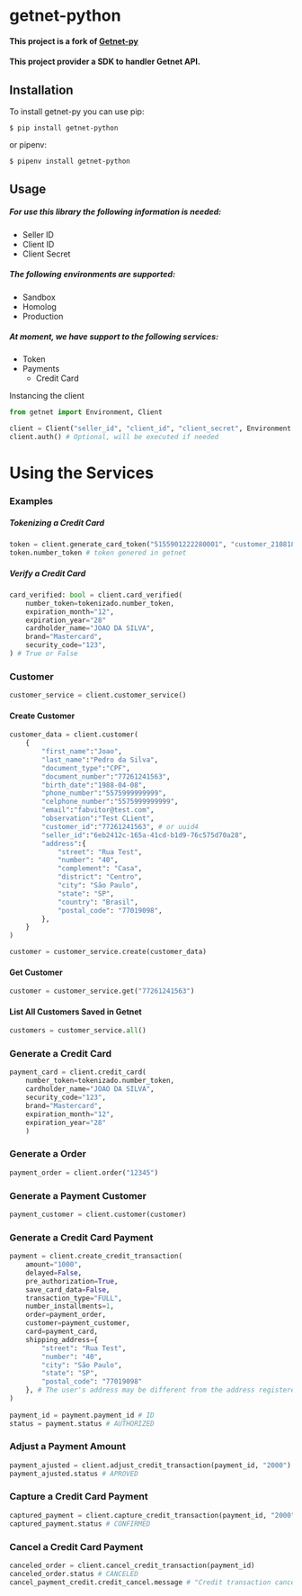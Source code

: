getnet-python
=========
#### This project is a fork of [Getnet-py](https://github.com/ramon/getnet-py) 
#### This project provider a SDK to handler Getnet API.

Installation
------------

To install getnet-py you can use pip:

    $ pip install getnet-python

or pipenv:

    $ pipenv install getnet-python

    
Usage
-----

#####  For use this library the following information is needed:
 
 * Seller ID
 * Client ID
 * Client Secret
 
#####  The following environments are supported:

 * Sandbox
 * Homolog
 * Production
 
#####  At moment, we have support to the following services:

 * Token
 * Payments
   * Credit Card
 

Instancing the client
```python
from getnet import Environment, Client

client = Client("seller_id", "client_id", "client_secret", Environment.SANDBOX)
client.auth() # Optional, will be executed if needed
``` 

# Using the Services
### Examples



##### Tokenizing a Credit Card
```python
token = client.generate_card_token("5155901222280001", "customer_21081826")
token.number_token # token genered in getnet
```

##### Verify a Credit Card
```python
card_verified: bool = client.card_verified(
    number_token=tokenizado.number_token,  
    expiration_month="12",
    expiration_year="28"
    cardholder_name="JOAO DA SILVA",
    brand="Mastercard",
    security_code="123",
) # True or False

```

### Customer
```python
customer_service = client.customer_service()
```
#### Create Customer
```python
customer_data = client.customer(
    {
        "first_name":"Joao",
        "last_name":"Pedro da Silva",
        "document_type":"CPF",
        "document_number":"77261241563",
        "birth_date":"1988-04-08",
        "phone_number":"5575999999999",
        "celphone_number":"5575999999999",
        "email":"fabvitor@test.com",
        "observation":"Test CLient",
        "customer_id":"77261241563", # or uuid4
        "seller_id":"6eb2412c-165a-41cd-b1d9-76c575d70a28",
        "address":{
            "street": "Rua Test",
            "number": "40",
            "complement": "Casa",
            "district": "Centro",
            "city": "São Paulo",
            "state": "SP",
            "country": "Brasil",
            "postal_code": "77019098",
        },
    }
)

customer = customer_service.create(customer_data)

```
#### Get Customer
```python
customer = customer_service.get("77261241563")
```
#### List All Customers Saved in Getnet
```python
customers = customer_service.all()
```

### Generate a Credit Card
```python
payment_card = client.credit_card(
    number_token=tokenizado.number_token,  
    cardholder_name="JOAO DA SILVA",
    security_code="123",
    brand="Mastercard",
    expiration_month="12",
    expiration_year="28"
    )
```
### Generate a Order
```python
payment_order = client.order("12345") 
```

### Generate a Payment Customer
```python
payment_customer = client.customer(customer) 
```

### Generate a Credit Card Payment
```python
payment = client.create_credit_transaction(
    amount="1000",
    delayed=False,
    pre_authorization=True,
    save_card_data=False,
    transaction_type="FULL",
    number_installments=1,
    order=payment_order,
    customer=payment_customer,
    card=payment_card,
    shipping_address={
        "street": "Rua Test",
        "number": "40",
        "city": "São Paulo",
        "state": "SP",
        "postal_code": "77019098"
    }, # The user's address may be different from the address registered with the consumer
)
    
payment_id = payment.payment_id # ID
status = payment.status # AUTHORIZED
```

### Adjust a Payment Amount
```python
payment_ajusted = client.adjust_credit_transaction(payment_id, "2000")
payment_ajusted.status # APROVED
```

### Capture a Credit Card Payment
```python
captured_payment = client.capture_credit_transaction(payment_id, "2000")
captured_payment.status # CONFIRMED
```

### Cancel a Credit Card Payment
```python
canceled_order = client.cancel_credit_transaction(payment_id)
canceled_order.status # CANCELED
cancel_payment_credit.credit_cancel.message # "Credit transaction cancelled sucessfully"
```
